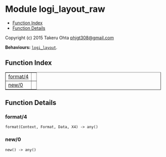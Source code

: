 

# Module logi_layout_raw #
* [Function Index](#index)
* [Function Details](#functions)

Copyright (c) 2015 Takeru Ohta <phjgt308@gmail.com>

__Behaviours:__ [`logi_layout`](logi_layout.md).

<a name="index"></a>

## Function Index ##


<table width="100%" border="1" cellspacing="0" cellpadding="2" summary="function index"><tr><td valign="top"><a href="#format-4">format/4</a></td><td></td></tr><tr><td valign="top"><a href="#new-0">new/0</a></td><td></td></tr></table>


<a name="functions"></a>

## Function Details ##

<a name="format-4"></a>

### format/4 ###

`format(Context, Format, Data, X4) -> any()`

<a name="new-0"></a>

### new/0 ###

`new() -> any()`

